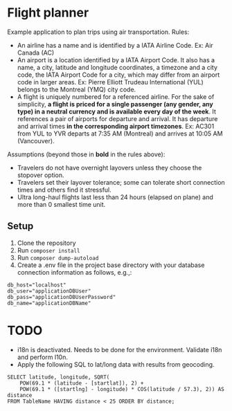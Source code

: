 # Flight planner

Example application to plan trips using air transportation.
Rules:
- An airline has a name and is identified by a IATA Airline Code. Ex: Air Canada (AC)
- An airport is a location identified by a IATA Airport Code. It also has a name, a city, latitude and longitude coordinates, a timezone and a city code, the IATA Airport Code for a city, which may differ from an airport code in larger areas. Ex: Pierre Elliott Trudeau International (YUL) belongs to the Montreal (YMQ) city code.
- A flight is uniquely numbered for a referenced airline. For the sake of simplicity, **a flight is priced for a single passenger (any gender, any type) in a neutral currency and is available every day of the week**. It references a pair of airports for departure and arrival. It has departure and arrival times **in the corresponding airport timezones**. Ex: AC301 from YUL to YVR departs at 7:35 AM (Montreal) and arrives at 10:05 AM (Vancouver).

Assumptions (beyond those in **bold** in the rules above):
- Travelers do not have overnight layovers unless they choose the stopover option.
- Travelers set their layover tolerance; some can tolerate short connection times and others find it stressful.
- Ultra long-haul flights last less than 24 hours (elapsed on plane) and more than 0 smallest time unit.

## Setup

1. Clone the repository
2. Run `composer install`
3. Run `composer dump-autoload`
4. Create a .env file in the project base directory with your database connection information as follows, e.g.,:
```
db_host="localhost"
db_user="applicationDBUser"
db_pass="applicationDBUserPassword"
db_name="applicationDBName"
```

# TODO
- i18n is deactivated. Needs to be done for the environment. Validate i18n and perform l10n.
- Apply the following SQL to lat/long data with results from geocoding.
```
SELECT latitude, longitude, SQRT(
    POW(69.1 * (latitude - [startlat]), 2) +
    POW(69.1 * ([startlng] - longitude) * COS(latitude / 57.3), 2)) AS distance
FROM TableName HAVING distance < 25 ORDER BY distance;
```
